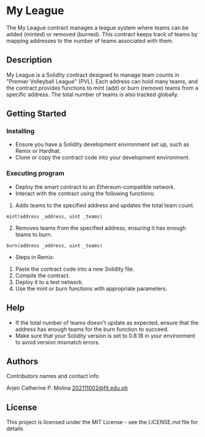 # My League

The My League contract manages a league system where teams can be added (minted) or removed (burned). This contract keeps track of teams by mapping addresses to the number of teams associated with them.



## Description

My League is a Solidity contract designed to manage team counts in "Premier Volleyball League" (PVL). Each address can hold many teams, and the contract provides functions to mint (add) or burn (remove) teams from a specific address. The total number of teams is also tracked globally.

## Getting Started

### Installing

* Ensure you have a Solidity development environment set up, such as Remix or Hardhat.
* Clone or copy the contract code into your development environment.

### Executing program

* Deploy the smart contract to an Ethereum-compatible network.
* Interact with the contract using the following functions:

1. Adds teams to the specified address and updates the total team count.
```
mint(address _address, uint _teams)
```
2. Removes teams from the specified address, ensuring it has enough teams to burn.
```
burn(address _address, uint _teams)
```

* Steps in Remix:
1. Paste the contract code into a new Solidity file.
2. Compile the contract.
3. Deploy it to a test network.
4. Use the mint or burn functions with appropriate parameters.


## Help

* If the total number of teams doesn't update as expected, ensure that the address has enough teams for the burn function to succeed.
* Make sure that your Solidity version is set to 0.8.18 in your environment to avoid version mismatch errors.


## Authors

Contributors names and contact info

Arjen Catherine P. Molina
202111002@fit.edu.ph


## License

This project is licensed under the MIT License - see the LICENSE.md file for details
